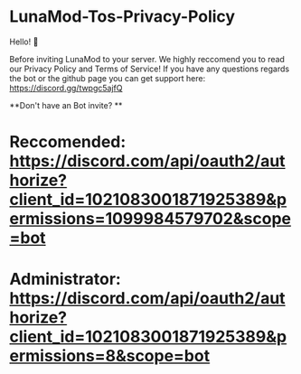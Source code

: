 # LunaMod-Tos-Privacy-Policy
Hello! 👋

Before inviting LunaMod to your server. We highly reccomend you to read our Privacy Policy and Terms of Service!
If you have any questions regards the bot or the github page you can get support here: https://discord.gg/twpgc5ajfQ

**Don't have an Bot invite? **

# Reccomended: https://discord.com/api/oauth2/authorize?client_id=1021083001871925389&permissions=1099984579702&scope=bot
# Administrator: https://discord.com/api/oauth2/authorize?client_id=1021083001871925389&permissions=8&scope=bot

